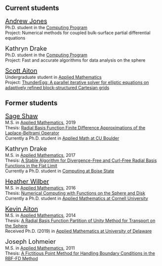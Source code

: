 ## Current students
<span style="font-size:20px">[Andrew Jones](https://andrewj3.github.io/)</span><br>
Ph.D. student in the [Computing Program](https://www.boisestate.edu/computing)<br>
Project: Numerical methods for coupled bulk-surface partial differential equations

<span style="font-size:20px">Kathryn Drake</span><br>
Ph.D. student in the [Computing Program](https://www.boisestate.edu/computing)<br>
Project: Fast and accurate algorithms for data analysis on the sphere

<span style="font-size:20px">[Scott Aiton](https://github.com/scottaiton)</span><br>
Undergraduate student in [Applied Mathematics](https://www.boisestate.edu/math)<br>
Project: [ThunderEgg: A parallel iterative solver for elliptic equations on adaptively refined block-structured Cartesian grids](https://github.com/ThunderEgg/ThunderEgg) 


## Former students
<span style="font-size:20px">[Sage Shaw](http://shawsa.github.io/)</span><br>
M.S. in [Applied Mathematics](https://www.boisestate.edu/math), 2019<br>
Thesis: [Radial Basis Function Finite Difference Approximations of the Laplace-Beltrami Operator](https://scholarworks.boisestate.edu/td/1587)<br>
Currently a Ph.D. student in [Applied Math at CU Boulder](https://www.colorado.edu/amath/)

<span style="font-size:20px">Kathryn Drake</span><br>
M.S. in [Applied Mathematics](https://www.boisestate.edu/math), 2017<br>
Thesis: [A Stable Algorithm for Divergence-Free and Curl-Free Radial Basis Functions in the Flat Limit](https://scholarworks.boisestate.edu/td/1290)<br>
Currently a Ph.D. student in [Computing at Boise State](https://www.boisestate.edu/computing)

<span style="font-size:20px">[Heather Wilber](https://people.cam.cornell.edu/hdw27/)</span><br>
M.S. in [Applied Mathematics](https://www.boisestate.edu/math), 2016<br>
Thesis: [Numerical Computing with Functions on the Sphere and Disk](https://scholarworks.boisestate.edu/td/1158)<br>
Currently a Ph.D. student in [Applied Mathematics at Cornell University](https://www.cam.cornell.edu/cam)

<span style="font-size:20px">[Kevin Aiton](https://github.com/kevinwaiton)</span><br>
M.S. in [Applied Mathematics](https://www.boisestate.edu/math), 2014<br>
Thesis: [A Radial Basis Function Partition of Unity Method for Transport on the Sphere](https://scholarworks.boisestate.edu/td/813)<br>
Received Ph.D. (2019) in [Applied Mathematics at University of Delaware](https://www.mathsci.udel.edu/)

<span style="font-size:20px">Joseph Lohmeier</span><br>
M.S. in [Applied Mathematics](https://www.boisestate.edu/math), 2011<br>
Thesis: [A Fictitious Point Method for Handling Boundary Conditions in the RBF-FD Method](http://scholarworks.boisestate.edu/td/246)<br>


